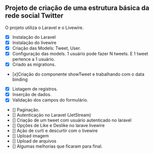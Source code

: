 ## Projeto de criação de uma estrutura básica da rede social Twitter

O projeto utiliza o Laravel e o Livewire.

- [x] Instalação do Laravel
- [x] Instalação do livewire
- [x] Criação das Models: Tweet, User. 
- [x] Configuração das models. 1 usuário pode fazer N tweets. E 1 tweet pertence a 1 usuário.
- [x] Criado as migrations.
- [x]Criação do componente showTweet e trabalhando com o data binding
- [x] Listagem de registros.
- [x] Inserção de dados.
- [x] Validação dos campos do formulário.
- [] Paginação.
- [] Autenticação no Laravel (JetStream)
- [] Criação de um tweet com usuário autenticado no laravel
- [] Opções de Like e Deslike no larave livewire
- [] Ação de curti e descurtir com o livewire
- [] Upload imagem 
- [] Upload de arquivos
- [] Algumas melhorias que ficaram para final.